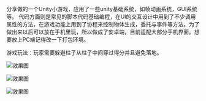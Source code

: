 ​		分享做的一个Unity小游戏，应用了一些unity基础系统，如帧动画系统，GUI系统等。
代码方面则是常见的脚本代码基础编程，在UI的交互设计中用到了不少调用属性的方法，在游戏功能上用到了协程来控制物体生成，委托与事件等方法。
​		为了做出来以后可以放在手机里玩，所以做成了安卓端，目前适配大部分手机界面。
​		想要放上PC端记得改一下打包环境。

游戏玩法：玩家需要躲避柱子从柱子中间穿过得分并且避免落地。

![效果图]([https://github.com/windbell233/FlappyBird/blob/master/%E6%95%88%E6%9E%9C%E5%9B%BE/%E5%BC%80%E5%A7%8B%E7%95%8C%E9%9D%A2.jpg](https://github.com/windbell233/FlappyBird/blob/master/效果图/开始界面.jpg))

![效果图]([https://github.com/windbell233/FlappyBird/blob/master/%E6%95%88%E6%9E%9C%E5%9B%BE/%E5%BC%80%E5%A7%8B%E7%95%8C%E9%9D%A2.jpg](https://github.com/windbell233/FlappyBird/blob/master/效果图/游戏画面.jpg))

![效果图]([https://github.com/windbell233/FlappyBird/blob/master/%E6%95%88%E6%9E%9C%E5%9B%BE/%E5%BC%80%E5%A7%8B%E7%95%8C%E9%9D%A2.jpg](https://github.com/windbell233/FlappyBird/blob/master/效果图/结束画面.jpg))
